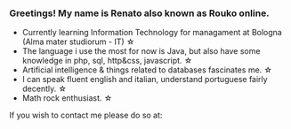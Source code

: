 ### Greetings! My name is Renato also known as Rouko online. 

  *  Currently learning Information Technology for managament at Bologna (Alma mater studiorum - IT) ☆
  *  The language i use the most for now is Java, but also have some knowledge in php, sql, http&css, javascript. ☆ 
  *  Artificial intelligence & things related to databases fascinates me. ☆
  *  I can speak fluent english and italian, understand portuguese fairly decently. ☆
  *  Math rock enthusiast. ☆

If you wish to contact me please do so at:


<!---
Roukolol/Roukolol is a ✨ special ✨ repository because its `README.md` (this file) appears on your GitHub profile.
You can click the Preview link to take a look at your changes.
--->
